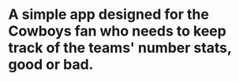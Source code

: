 # A simple app designed for the Cowboys fan who needs to keep track of the teams' number stats, good or bad.
